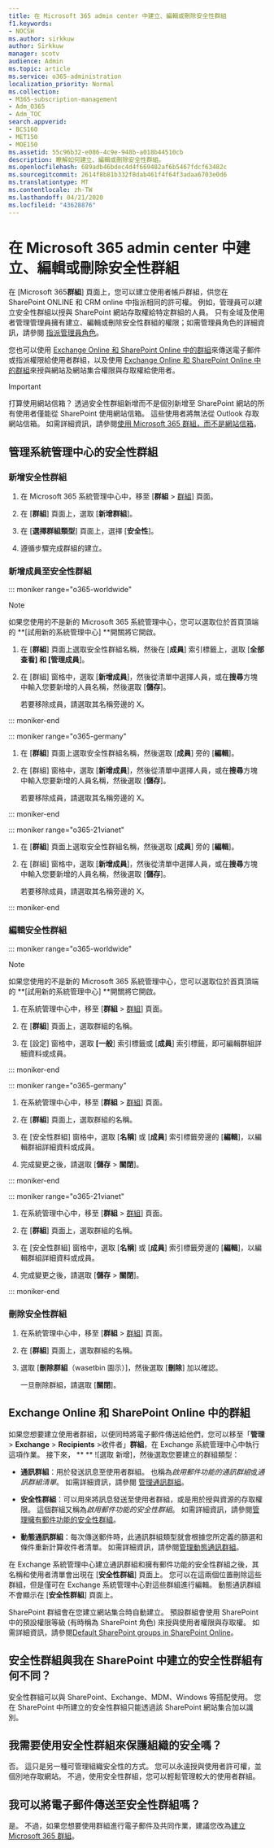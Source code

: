 ```yaml
---
title: 在 Microsoft 365 admin center 中建立、編輯或刪除安全性群組
f1.keywords:
- NOCSH
ms.author: sirkkuw
author: Sirkkuw
manager: scotv
audience: Admin
ms.topic: article
ms.service: o365-administration
localization_priority: Normal
ms.collection:
- M365-subscription-management
- Adm_O365
- Adm_TOC
search.appverid:
- BCS160
- MET150
- MOE150
ms.assetid: 55c96b32-e086-4c9e-948b-a018b44510cb
description: 瞭解如何建立、編輯或刪除安全性群組。
ms.openlocfilehash: 689adb46bdec4d4f669482af6b5467fdcf63482c
ms.sourcegitcommit: 2614f8b81b332f8dab461f4f64f3adaa6703e0d6
ms.translationtype: MT
ms.contentlocale: zh-TW
ms.lasthandoff: 04/21/2020
ms.locfileid: "43628876"
---
```

# <a name="create-edit-or-delete-a-security-group-in-the-microsoft-365-admin-center"></a>在 Microsoft 365 admin center 中建立、編輯或刪除安全性群組

在 [Microsoft 365**群組**] 頁面上，您可以建立使用者帳戶群組，供您在 SharePoint ONLINE 和 CRM online 中指派相同的許可權。 例如，管理員可以建立安全性群組以授與 SharePoint 網站存取權給特定群組的人員。 只有全域及使用者管理管理員擁有建立、編輯或刪除安全性群組的權限；如需管理員角色的詳細資訊，請參閱 [指派管理員角色](../add-users/assign-admin-roles.md)。 
  
您也可以使用 [Exchange Online 和 SharePoint Online 中的群組](#groups-in-exchange-online-and-sharepoint-online)來傳送電子郵件或指派權限給使用者群組，以及使用 [Exchange Online 和 SharePoint Online 中的群組](#groups-in-exchange-online-and-sharepoint-online)來授與網站及網站集合權限與存取權給使用者。 
  
> [!IMPORTANT]
>  打算使用網站信箱？ 透過安全性群組新增而不是個別新增至 SharePoint 網站的所有使用者僅能從 SharePoint 使用網站信箱。 這些使用者將無法從 Outlook 存取網站信箱。 如需詳細資訊，請參閱[使用 Microsoft 365 群組，而不是網站信箱](https://support.office.com/article/737d6b1f-67cc-41fe-8db8-f2d09dd1673b.aspx)。 
  
## <a name="manage-security-groups-in-the-admin-center"></a>管理系統管理中心的安全性群組

### <a name="add-a-security-group"></a>新增安全性群組

1. 在 Microsoft 365 系統管理中心中，移至 [**群組** > <a href="https://go.microsoft.com/fwlink/p/?linkid=2052855" target="_blank">群組</a>] 頁面。
  
2. 在 [**群組**] 頁面上，選取 [**新增群組**]。
    
3. 在 [**選擇群組類型**] 頁面上，選擇 [**安全性**]。 
    
4. 遵循步驟完成群組的建立。 
 
### <a name="add-members-to-a-security-group"></a>新增成員至安全性群組

::: moniker range="o365-worldwide"

> [!NOTE]
> 如果您使用的不是新的 Microsoft 365 系統管理中心，您可以選取位於首頁頂端的 **[試用新的系統管理中心] **開關將它開啟。
    
1. 在 [**群組**] 頁面上選取安全性群組名稱，然後在 [**成員**] 索引標籤上，選取 [**全部查看] 和 [管理成員**]。 
    
2. 在 [群組] 窗格中，選取 [**新增成員**]，然後從清單中選擇人員，或在**搜尋**方塊中輸入您要新增的人員名稱，然後選取 [**儲存**]。
    
    若要移除成員，請選取其名稱旁邊的 X。 
  
::: moniker-end

::: moniker range="o365-germany"

1. 在 [**群組**] 頁面上選取安全性群組名稱，然後選取 [**成員**] 旁的 [**編輯**]。 
    
2. 在 [群組] 窗格中，選取 [**新增成員**]，然後從清單中選擇人員，或在**搜尋**方塊中輸入您要新增的人員名稱，然後選取 [**儲存**]。
    
    若要移除成員，請選取其名稱旁邊的 X。 
  
::: moniker-end

::: moniker range="o365-21vianet"


1. 在 [**群組**] 頁面上選取安全性群組名稱，然後選取 [**成員**] 旁的 [**編輯**]。 
    
2. 在 [群組] 窗格中，選取 [**新增成員**]，然後從清單中選擇人員，或在**搜尋**方塊中輸入您要新增的人員名稱，然後選取 [**儲存**]。
    
    若要移除成員，請選取其名稱旁邊的 X。

::: moniker-end

### <a name="edit-a-security-group"></a>編輯安全性群組

::: moniker range="o365-worldwide"

> [!NOTE]
> 如果您使用的不是新的 Microsoft 365 系統管理中心，您可以選取位於首頁頂端的 **[試用新的系統管理中心] **開關將它開啟。

1. 在系統管理中心中，移至 [**群組** \> <a href="https://go.microsoft.com/fwlink/p/?linkid=2052855" target="_blank">群組</a>] 頁面。
  
2. 在 [**群組**] 頁面上，選取群組的名稱。 
    
3. 在 [設定] 窗格中，選取 **[一般**] 索引標籤或 [**成員**] 索引標籤，即可編輯群組詳細資料或成員。

::: moniker-end

::: moniker range="o365-germany"

1. 在系統管理中心中，移至 [**群組** \> <a href="https://go.microsoft.com/fwlink/p/?linkid=2052855" target="_blank">群組</a>] 頁面。
  
2. 在 [**群組**] 頁面上，選取群組的名稱。 
    
3. 在 [安全性群組] 窗格中，選取 [**名稱**] 或 [**成員**] 索引標籤旁邊的 [**編輯**]，以編輯群組詳細資料或成員。
    
4. 完成變更之後，請選取 [**儲存** \> **關閉**]。

::: moniker-end

::: moniker range="o365-21vianet"

1. 在系統管理中心中，移至 [**群組** \> <a href="https://go.microsoft.com/fwlink/p/?linkid=2052855" target="_blank">群組</a>] 頁面。
  
2. 在 [**群組**] 頁面上，選取群組的名稱。 
    
3. 在 [安全性群組] 窗格中，選取 [**名稱**] 或 [**成員**] 索引標籤旁邊的 [**編輯**]，以編輯群組詳細資料或成員。
    
4. 完成變更之後，請選取 [**儲存** > **關閉**]。

::: moniker-end


### <a name="delete-a-security-group"></a>刪除安全性群組

1. 在系統管理中心中，移至 [**群組** > <a href="https://go.microsoft.com/fwlink/p/?linkid=2052855" target="_blank">群組</a>] 頁面。
    
2. 在 [**群組**] 頁面上，選取群組的名稱。 
    
3. 選取 [**刪除群組**（wasetbin 圖示）]，然後選取 [**刪除**] 加以確認。
    
    一旦刪除群組，請選取 [**關閉**]。 
    
## <a name="groups-in-exchange-online-and-sharepoint-online"></a>Exchange Online 和 SharePoint Online 中的群組

如果您想要建立使用者群組，以便同時將電子郵件傳送給他們，您可以移至「**管理** \> **Exchange** \> **Recipients** \>收件者」**群組**，在 Exchange 系統管理中心中執行這項作業。 接下來， ** ** ![選取 [](../../media/328ffb57-5f31-430a-b653-4a6b8e76d338.png)新增]，然後選取您要建立的群組類型： 
  
- **通訊群組**：用於發送訊息至使用者群組。 也稱為*啟用郵件功能的通訊群組*或*通訊群組清單*。 如需詳細資訊，請參閱 [管理通訊群組](https://technet.microsoft.com/library/bb124513.aspx)。
    
- **安全性群組**：可以用來將訊息發送至使用者群組，或是用於授與資源的存取權限。 這個群組又稱為*啟用郵件功能的安全性群組*。 如需詳細資訊，請參閱[管理擁有郵件功能的安全性群組](https://technet.microsoft.com/library/bb123521.aspx)。
    
- **動態通訊群組**：每次傳送郵件時，此通訊群組類型就會根據您所定義的篩選和條件重新計算收件者清單。 如需詳細資訊，請參閱[管理動態通訊群組](https://technet.microsoft.com/library/bb123722.aspx)。
    
在 Exchange 系統管理中心建立通訊群組和擁有郵件功能的安全性群組之後，其名稱和使用者清單會出現在 [**安全性群組**] 頁面上。 您可以在這兩個位置刪除這些群組，但是僅可在 Exchange 系統管理中心對這些群組進行編輯。 動態通訊群組不會顯示在 [**安全性群組**] 頁面上。 
  
 SharePoint 群組會在您建立網站集合時自動建立。 預設群組會使用 SharePoint 中的預設權限等級 (有時稱為 SharePoint 角色) 來授與使用者權限與存取權。 如需詳細資訊，請參閱[Default SharePoint groups in SharePoint Online](https://support.office.com/article/13bb2b6b-dd8c-447e-b71b-0e4bb9efe1d3.aspx)。
  
## <a name="how-is-a-security-group-different-from-security-groups-i-create-in-sharepoint"></a>安全性群組與我在 SharePoint 中建立的安全性群組有何不同？

安全性群組可以與 SharePoint、Exchange、MDM、Windows 等搭配使用。 您在 SharePoint 中所建立的安全性群組只能透過該 SharePoint 網站集合加以識別。
  
## <a name="do-i-have-to-use-security-groups-for-my-organization-to-be-secure"></a>我需要使用安全性群組來保護組織的安全嗎？

否。 這只是另一種可管理組織安全性的方式。 您可以永遠授與使用者許可權，並個別地存取網站。 不過，使用安全性群組，您可以輕鬆管理較大的使用者群組。
  
## <a name="can-i-send-email-to-a-security-group"></a>我可以將電子郵件傳送至安全性群組嗎？

是。 不過，如果您想要使用群組進行電子郵件及共同作業，建議您改為[建立 Microsoft 365 群組](../create-groups/create-groups.md)。 
  
